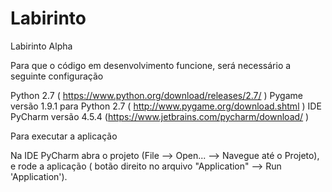 # Labirinto
Labirinto Alpha

Para que o código em desenvolvimento funcione, será necessário a seguinte configuração

Python 2.7  ( https://www.python.org/download/releases/2.7/ )
Pygame versão 1.9.1 para Python 2.7 ( http://www.pygame.org/download.shtml )
IDE PyCharm versão 4.5.4 (https://www.jetbrains.com/pycharm/download/ )

Para executar a aplicação

Na IDE PyCharm abra o projeto (File --> Open... --> Navegue até o Projeto), e rode a aplicação ( botão direito no arquivo "Application" --> Run 'Application').

